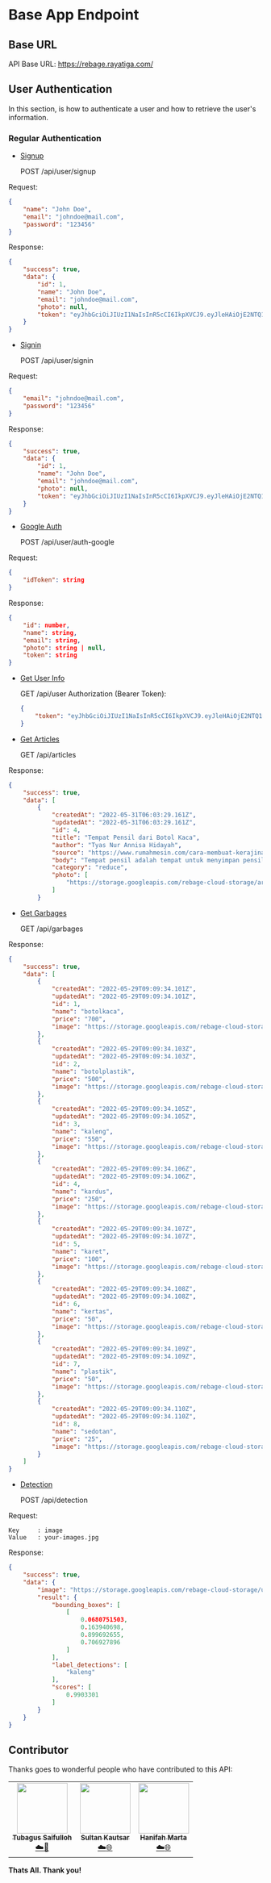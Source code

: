 # Base App Endpoint

## Base URL

API Base URL: https://rebage.rayatiga.com/

## User Authentication

In this section, is how to authenticate a user and how to retrieve the user's
information.

### Regular Authentication

-   [Signup](#signup)

    POST /api/user/signup

Request:

```JSON
{
    "name": "John Doe",
    "email": "johndoe@mail.com",
    "password": "123456"
}
```

Response:

```JSON
{
    "success": true,
    "data": {
        "id": 1,
        "name": "John Doe",
        "email": "johndoe@mail.com",
        "photo": null,
        "token": "eyJhbGciOiJIUzI1NaIsInR5cCI6IkpXVCJ9.eyJleHAiOjE2NTQ1ODcyNTMsImlhdCI6MTY1Mzk4MjQ1MywidXNlcklkIjo4fQ.nOeJ59XYSAutz2-0Q8P30EOA1aE9pMUT43Dy54LfjvU"
    }
}
```

-   [Signin](#signin)

    POST /api/user/signin

Request:

```JSON
{
    "email": "johndoe@mail.com",
    "password": "123456"
}
```

Response:

```JSON
{
    "success": true,
    "data": {
        "id": 1,
        "name": "John Doe",
        "email": "johndoe@mail.com",
        "photo": null,
        "token": "eyJhbGciOiJIUzI1NaIsInR5cCI6IkpXVCJ9.eyJleHAiOjE2NTQ1ODczNDIsImlhdCI6MTY1Mzk4MjU0MiwidXNlcklkIjo4fQ.A8y7D-Idid6mvDsyU9EYtdh30qDTTF2sZDcMeCmMlGg"
    }
}
```

-   [Google Auth](#google-auth)

    POST /api/user/auth-google

Request:

```JSON
{
    "idToken": string
}
```

Response:

```JSON
{
    "id": number,
    "name": string,
    "email": string,
    "photo": string | null,
    "token": string
}
```

-   [Get User Info](#user)

    GET /api/user
    Authorization (Bearer Token):

    ```JSON
    {
        "token": "eyJhbGciOiJIUzI1NaIsInR5cCI6IkpXVCJ9.eyJleHAiOjE2NTQ1ODczNDIsImlhdCI6MTY1Mzk4MjU0MiwidXNlcklkIjo4fQ.A8y7D-Idid6mvDsyU9EYtdh30qDTTF2sZDcMeCmMlGg"
    }
    ```

-   [Get Articles](#articles)

    GET /api/articles

Response:

```JSON
{
    "success": true,
    "data": [
        {
            "createdAt": "2022-05-31T06:03:29.161Z",
            "updatedAt": "2022-05-31T06:03:29.161Z",
            "id": 4,
            "title": "Tempat Pensil dari Botol Kaca",
            "author": "Tyas Nur Annisa Hidayah",
            "source": "https://www.rumahmesin.com/cara-membuat-kerajinan-dari-plastik/",
            "body": "Tempat pensil adalah tempat untuk menyimpan pensil. \nDan juga bisa diisi dengan alat tulis lain seperti tipe-x, penggaris, \nbolpoint, penghapus, pensil warna, stabilo, dan masih banyak lagi.\nJadi biasanya terbuat dari berbagai jenis bahan seperti plastik, kain, \nanyaman rotan, dan masih banyak lagi. Sekarang, kita akan membuat\n tempat pensil dari botol shampo yang dihias dengan lucu. Bahan dan\n Alat yang Diperlukan : \n1. Botol shampo bekas (yang sudah kosong) \n2. Kertas atau sticker berwarna (sesuai selera) \n3. Gunting \n4. Cutter \n5. Lem \n6. Double tip \n\nCara Membuat: \n1. Buat pola atau bentuk pada botol shampo sesuai selera. \n2. Potong sesuai pola yang sudah dibuat menggunakan cutter atau gunting. \n3. Buat gambar tangan pada bagian yang sudah dipotong atau tidak digunakan. \n4. Bentuk gambar wajah dan hiasan lainnya, lalu rekatkan semua bagian denga lem \n5. Rekatkan dengan double tip pada bagian belakang tempat pensil ke tembok. \nNah itu dia cara membuat tempat pensil dari botol plastik, semoga membantu!",
            "category": "reduce",
            "photo": [
                "https://storage.googleapis.com/rebage-cloud-storage/artikel/reuse/botolplastik-tempatpensil.jpg"
            ]
        }
```

-   [Get Garbages](#garbages)

    GET /api/garbages

Response:

```JSON
{
    "success": true,
    "data": [
        {
            "createdAt": "2022-05-29T09:09:34.101Z",
            "updatedAt": "2022-05-29T09:09:34.101Z",
            "id": 1,
            "name": "botolkaca",
            "price": "700",
            "image": "https://storage.googleapis.com/rebage-cloud-storage/barang/botolkaca.jpg"
        },
        {
            "createdAt": "2022-05-29T09:09:34.103Z",
            "updatedAt": "2022-05-29T09:09:34.103Z",
            "id": 2,
            "name": "botolplastik",
            "price": "500",
            "image": "https://storage.googleapis.com/rebage-cloud-storage/barang/botolplastik.jpg"
        },
        {
            "createdAt": "2022-05-29T09:09:34.105Z",
            "updatedAt": "2022-05-29T09:09:34.105Z",
            "id": 3,
            "name": "kaleng",
            "price": "550",
            "image": "https://storage.googleapis.com/rebage-cloud-storage/barang/kaleng.jpg"
        },
        {
            "createdAt": "2022-05-29T09:09:34.106Z",
            "updatedAt": "2022-05-29T09:09:34.106Z",
            "id": 4,
            "name": "kardus",
            "price": "250",
            "image": "https://storage.googleapis.com/rebage-cloud-storage/barang/kardus.jpg"
        },
        {
            "createdAt": "2022-05-29T09:09:34.107Z",
            "updatedAt": "2022-05-29T09:09:34.107Z",
            "id": 5,
            "name": "karet",
            "price": "100",
            "image": "https://storage.googleapis.com/rebage-cloud-storage/barang/karet.jpg"
        },
        {
            "createdAt": "2022-05-29T09:09:34.108Z",
            "updatedAt": "2022-05-29T09:09:34.108Z",
            "id": 6,
            "name": "kertas",
            "price": "50",
            "image": "https://storage.googleapis.com/rebage-cloud-storage/barang/kertas.jpg"
        },
        {
            "createdAt": "2022-05-29T09:09:34.109Z",
            "updatedAt": "2022-05-29T09:09:34.109Z",
            "id": 7,
            "name": "plastik",
            "price": "50",
            "image": "https://storage.googleapis.com/rebage-cloud-storage/barang/plastik.jpg"
        },
        {
            "createdAt": "2022-05-29T09:09:34.110Z",
            "updatedAt": "2022-05-29T09:09:34.110Z",
            "id": 8,
            "name": "sedotan",
            "price": "25",
            "image": "https://storage.googleapis.com/rebage-cloud-storage/barang/sedotan.jpg"
        }
    ]
}
```

-   [Detection](#detection)

    POST /api/detection

Request:

```
Key     : image
Value   : your-images.jpg
```

Response:

```JSON
{
    "success": true,
    "data": {
        "image": "https://storage.googleapis.com/rebage-cloud-storage/user-images/0_6665dfee_2e82_49cd_b8eb_01061ff51b9f_864_1152.jpg",
        "result": {
            "bounding_boxes": [
                [
                    0.0680751503,
                    0.163940698,
                    0.899692655,
                    0.706927896
                ]
            ],
            "label_detections": [
                "kaleng"
            ],
            "scores": [
                0.9903301
            ]
        }
    }
}
```

## Contributor

Thanks goes to wonderful people who have contributed to this API:

<table>
  <tr>
  <!-- Person 1 -->
    <td align="center"><a href="https://github.com/bagus2x"><img src="https://avatars.githubusercontent.com/u/54665358?v=4?s=100" width="100px;" alt=""/><br /><sub><b>Tubagus Saifulloh</b></sub></a><br /><a href="https://github.com/bagus2x" title="Cloud">☁️</a><a href="https://github.com/bagus2x" title="Mobile">📱</a></td>
<!-- Person 2 -->
    <td align="center"><a href="https://github.com/bydzen"><img src="https://avatars.githubusercontent.com/u/42274355?v=4?s=100" width="100px;" alt=""/><br /><sub><b>Sultan Kautsar</b></sub></a><br /><a href="https://github.com/bydzen" title="Cloud">☁️</a><a href="https://github.com/bydzen" title="GCP">🌐</a></td>
<!-- Person 3 -->
    <td align="center"><a href="https://github.com/Hanifahmarta"><img src="https://avatars.githubusercontent.com/u/105196353?v=4?s=100" width="100px;" alt=""/><br /><sub><b>Hanifah Marta</b></sub></a><br /><a href="https://github.com/Hanifahmarta" title="Cloud">☁️</a><a href="https://github.com/Hanifahmarta" title="GCP">🌐</a></td>
  </tr>
</table>

**Thats All. Thank you!**
